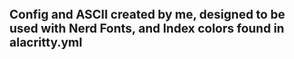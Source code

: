 ## Config and ASCII created by me, designed to be used with Nerd Fonts, and Index colors found in alacritty.yml
